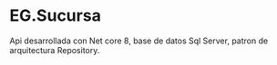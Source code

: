 # EG.Sucursa
Api desarrollada con Net core 8, base de datos Sql Server, patron de arquitectura Repository.
